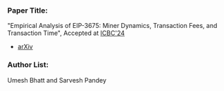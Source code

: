 ### Paper Title:

"Empirical Analysis of EIP-3675: Miner Dynamics, Transaction Fees, and Transaction Time", Accepted at [ICBC'24](https://icbc2024.ieee-icbc.org/)

- [arXiv](https://arxiv.org/abs/2403.17885)

### Author List:
Umesh Bhatt and Sarvesh Pandey
